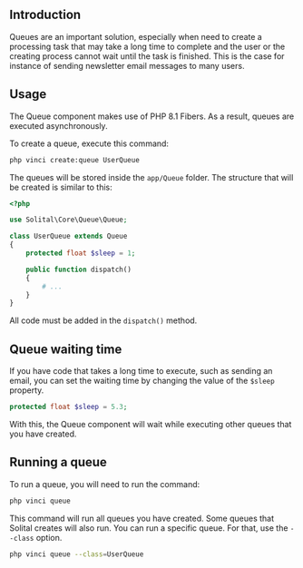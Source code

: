 ## Introduction

Queues are an important solution, especially when need to create a processing task that may take a long time to complete and the user or the creating process cannot wait until the task is finished. This is the case for instance of sending newsletter email messages to many users.

## Usage

The Queue component makes use of PHP 8.1 Fibers. As a result, queues are executed asynchronously.

To create a queue, execute this command:

```bash
php vinci create:queue UserQueue
```

The queues will be stored inside the `app/Queue` folder. The structure that will be created is similar to this:

```php
<?php

use Solital\Core\Queue\Queue;

class UserQueue extends Queue
{
    protected float $sleep = 1;

    public function dispatch()
    {
        # ...
    }    
}
```

All code must be added in the `dispatch()` method.

## Queue waiting time

If you have code that takes a long time to execute, such as sending an email, you can set the waiting time by changing the value of the `$sleep` property.

```php
protected float $sleep = 5.3;
```

With this, the Queue component will wait while executing other queues that you have created.

## Running a queue

To run a queue, you will need to run the command:

```bash
php vinci queue
```

This command will run all queues you have created. Some queues that Solital creates will also run. You can run a specific queue. For that, use the `--class` option.

```bash
php vinci queue --class=UserQueue
```
